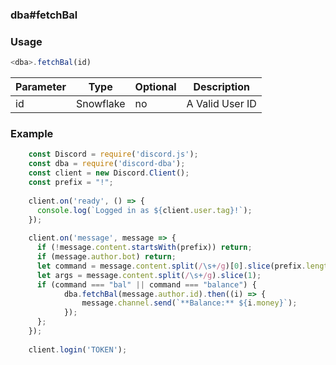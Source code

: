 ### dba#fetchBal
### Usage
```js
<dba>.fetchBal(id)
```

| Parameter | Type | Optional | Description |
| --- | --- | --- | --- |
| id | Snowflake | no | A Valid User ID |

### Example
```js
    const Discord = require('discord.js');
    const dba = require('discord-dba');
    const client = new Discord.Client();
    const prefix = "!";
    
    client.on('ready', () => {
      console.log(`Logged in as ${client.user.tag}!`);
    });
    
    client.on('message', message => {
      if (!message.content.startsWith(prefix)) return;
      if (message.author.bot) return;
      let command = message.content.split(/\s+/g)[0].slice(prefix.length).toLowerCase();
      let args = message.content.split(/\s+/g).slice(1);
      if (command === "bal" || command === "balance") {
            dba.fetchBal(message.author.id).then((i) => {
                message.channel.send(`**Balance:** ${i.money}`);
            });
      };
    });
    
    client.login('TOKEN');
```

